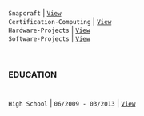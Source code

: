 #

`Snapcraft` | [`View`](https://snapcraft.io/publisher/kentlouisetonino) <br />
`Certification-Computing` | [`View`](https://github.com/kentlouisetonino/kentlouisetonino/blob/develop/certification/Computing.md) <br />
`Hardware-Projects` | [`View`](https://github.com/stars/kentlouisetonino/lists/hardware-projects) <br />
`Software-Projects` | [`View`](https://github.com/stars/kentlouisetonino/lists/software-projects) <br />


<br />

### EDUCATION
# 

`High School` | `06/2009 - 03/2013` | [`View`](https://github.com/kentlouisetonino/kentlouisetonino/blob/develop/education/01-High-School.md)
